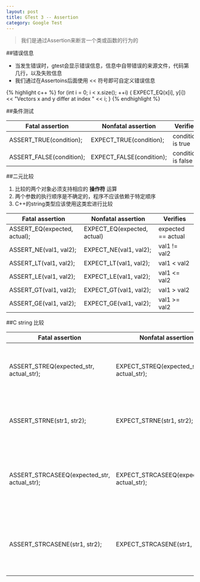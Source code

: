 ```yaml
---
layout: post
title: GTest 3 -- Assertion
category: Google Test
---
```


> 我们是通过Assertion来断言一个类或函数的行为的

##错误信息
* 当发生错误时，gtest会显示错误信息，信息中自带错误的来源文件，代码第几行，以及失败信息
* 我们通过在Assertoins后面使用 << 符号即可自定义错误信息

{% highlight c++ %}
for (int i = 0; i < x.size(); ++i) {
  EXPECT_EQ(x[i], y[i]) << "Vectors x and y differ at index " << i;
}
{% endhighlight %}

##条件测试


Fatal assertion | Nonfatal assertion | Verifies
--------------- | ------------------ | --------
ASSERT_TRUE(condition); | EXPECT_TRUE(condition); | condition is true
ASSERT_FALSE(condition); | EXPECT_FALSE(condition); | condition is false


##二元比较

1. 比较的两个对象必须支持相应的 **操作符** 运算
2. 两个参数的执行顺序是不确定的，程序不应该依赖于特定顺序
3. C++的string类型应该使用这类宏进行比较


Fatal assertion | Nonfatal assertion | Verifies
--------------- | ------------------ | --------
ASSERT_EQ(expected, actual);|EXPECT_EQ(expected, actual)|expected == actual
ASSERT_NE(val1, val2);|EXPECT_NE(val1, val2);|val1 != val2
ASSERT_LT(val1, val2);|EXPECT_LT(val1, val2);|val1 < val2
ASSERT_LE(val1, val2);|EXPECT_LE(val1, val2);|val1 <= val2
ASSERT_GT(val1, val2);|EXPECT_GT(val1, val2);|val1 > val2
ASSERT_GE(val1, val2);|EXPECT_GE(val1, val2);|val1 >= val2


##C string 比较

Fatal assertion | Nonfatal assertion | Verifies
--------------- | ------------------ | --------
ASSERT_STREQ(expected_str, actual_str);|EXPECT_STREQ(expected_str, actual_str);|the two C strings have the same content
ASSERT_STRNE(str1, str2);|EXPECT_STRNE(str1, str2);|the two C strings have different content
ASSERT_STRCASEEQ(expected_str, actual_str);|EXPECT_STRCASEEQ(expected_str, actual_str);|the two C strings have the same content, ignoring case
ASSERT_STRCASENE(str1, str2);|EXPECT_STRCASENE(str1, str2);|the two C strings have different content, ignoring case

